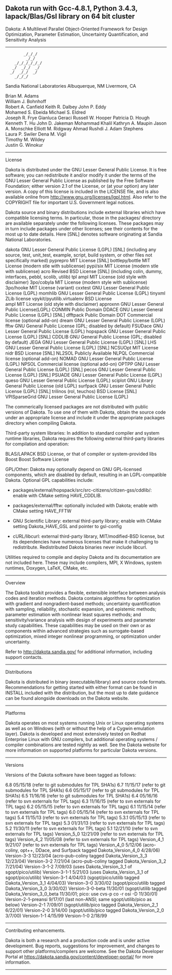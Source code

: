 Dakota run with Gcc-4.8.1, Python 3.4.3, lapack/Blas/Gsl library on 64 bit cluster
------------------------------------------------------------------------------

Dakota:
A Multilevel Parallel Object-Oriented Framework for Design Optimization,
Parameter Estimation, Uncertainty Quantification, and Sensitivity Analysis 

------------------------------------------------------------------------------
            _/_/_/   
             _/_/    
        _/_/_/_/_/_/ 
       _/  _/_/  _/  
      _/  _/_/  _/  
        _/_/_/       
   
Sandia National Laboratories
      Albuquerque, NM
       Livermore, CA

Brian M. Adams                                       
William J. Bohnhoff                                  
Robert A. Canfield
Keith R. Dalbey
John P. Eddy	                               	 
Mohamed S. Ebeida
Michael S. Eldred                             	 
Joseph R. Frye
Gianluca Geraci
Russell W. Hooper
Patricia D. Hough		       
Kenneth T. Hu
John D. Jakeman
Mohammad Khalil
Kathryn A. Maupin
Jason A. Monschke
Elliott M. Ridgway
Ahmad Rushdi
J. Adam Stephens                             	 
Laura P. Swiler
Dena M. Vigil			       
Timothy M. Wildey		       
Justin G. Winokur		       

------------------------------------------------------------------------------
License

Dakota is distributed under the GNU Lesser General Public License.  It
is free software; you can redistribute it and/or modify it under the
terms of the GNU Lesser General Public License as published by the
Free Software Foundation; either version 2.1 of the License, or (at
your option) any later version.  A copy of this license is included in
the LICENSE file, and is also available online from
http://www.gnu.org/licenses/lgpl.html.  Also refer to the COPYRIGHT
file for important U.S. Government legal notices.

Dakota source and binary distributions include external libraries
which have compatible licensing terms.  In particular, those in the
packages/ directory are available separately under the following
licenses.  These packages may in turn include packages under other
licenses; see their contents for the most up to date details.  Here
[SNL] denotes software originating at Sandia National Laboratories.

dakota	      	    GNU Lesser General Public License (LGPL) [SNL]
		    (including any source, test, unit_test, example,
		     script, build system, or other files not
		     specifically marked)
  pyprepro          MIT License [SNL]
    bottlepy/bottle MIT License (modern stle with sublicense)
    pypi/six        MIT License (modern stle with sublicense)
  acro              Revised BSD License [SNL]
    (including colin, dummy, interfaces, pebbl, scolib, utilib)
    tpl
      ampl          MIT License (old style with disclaimer)
      3po/cobyla    MIT License (modern style with sublicense)
      3po/hooke	    MIT License (variant)
      cxxtest	    GNU Lesser General Public License (LGPL)
      momhlib	    GNU Lesser General Public License (LGPL)
      tinyxml	    ZLib license
      vpykit/pyutilib.virtualenv  BSD License  
  ampl		    MIT License (old style with disclaimer)
  approxnn          GNU Lesser General Public License(LGPL)
  CONMIN	    Public Domain
  DDACE		    GNU Lesser General Public License (LGPL) [SNL]
  dfftpack	    Public Domain
  DOT		    Commercial license (optional add-on)
  dream		    GNU Lesser General Public License (LGPL)
  fftw	    	    GNU General Public License (GPL; disabled by default)
  FSUDace	    GNU Lesser General Public License (LGPL)
  hopspack	    GNU Lesser General Public License (LGPL) [SNL]
    CDDLIB	    GNU General Public License (GPL; disabled by default)
  JEGA		    GNU Lesser General Public License (LGPL) [SNL]
  LHS		    GNU Lesser General Public License (LGPL) [SNL]
  NCSUOpt	    MIT License
  nidr		    BSD License [SNL]
  NL2SOL	    Publicly Available
  NLPQL		    Commercial license (optional add-on)
  NOMAD		    GNU Lesser General Public License (LGPL)
  NPSOL		    Commercial license (optional add-on)
  OPTPP		    GNU Lesser General Public License (LGPL) [SNL]
  pecos		    GNU Lesser General Public License (LGPL) [SNL]
  PSUADE	    GNU Lesser General Public License (LGPL)
  queso		    GNU Lesser General Public License (LGPL)
  sciplot	    GNU Library General Public License (old LGPL)
  surfpack	    GNU Lesser General Public License (LGPL) [SNL]
  trilinos	    (rol, teuchos) BSD License [SNL]
  VPISparseGrid     GNU Lesser General Public License (LGPL)

The commerically licensed packages are not distributed with public
versions of Dakota.  To use one of them with Dakota, obtain the source
code under an appropriate license and include it under the appropriate
packages directory when compiling Dakota.

Third-party system libraries: In addition to standard compiler and
system runtime libraries, Dakota requires the following external
third-party libraries for compilation and operation:

  BLAS/LAPACK	    BSD License, or that of compiler or system-provided libs
  Boost		    Boost Software License

GPL/Other: Dakota may optionally depend on GNU GPL-licensed
components, which are disabled by default, resulting in an
LGPL-compatible Dakota.  Optional GPL capabilities include:

 * packages/external/hopspack/src/src-citizens/citizen-gss/cddlib/:
   enable with CMake setting HAVE_CDDLIB.

 * packages/external/fftw: optionally included with Dakota; enable 
   with CMake setting HAVE_FFTW

 * GNU Scientific Library: external third-party library; enable with
   CMake setting Dakota_HAVE_GSL and pointer to gsl-config

 * cURL/libcurl: external third-party library, MIT/modified-BSD
   license, but its dependencies have numerous licenses that make it
   challenging to redistribute.  Redistributed Dakota binaries never
   include libcurl.

Utilities required to compile and deploy Dakota and its documentation
are not included here.  These may include compilers, MPI, X Windows,
system runtimes, Doxygen, LaTeX, CMake, etc.

------------------------------------------------------------------------------
Overview

The Dakota toolkit provides a flexible, extensible interface between analysis 
codes and iteration methods. Dakota contains algorithms for optimization with 
gradient and nongradient-based methods; uncertainty quantification with 
sampling, reliability, stochastic expansion, and epistemic methods; parameter 
estimation with nonlinear least squares methods; and sensitivity/variance 
analysis with design of experiments and parameter study capabilities.  These 
capabilities may be used on their own or as components within advanced 
strategies such as surrogate-based optimization, mixed integer nonlinear 
programming, or optimization under uncertainty.

Refer to http://dakota.sandia.gov/ for additional information,
including support contacts.

------------------------------------------------------------------------------
Distributions

Dakota is distributed in binary (executable/library) and source code
formats.  Recommendations for getting started with either format can
be found in INSTALL included with the distribution, but the most up to
date guidance can be found alongside downloads on the Dakota website.

------------------------------------------------------------------------------
Platforms

Dakota operates on most systems running Unix or Linux operating
systems as well as on Windows (with or without the help of a Cygwin
emulation layer).  Dakota is developed and most extensively tested on
Redhat Enterprise Linux with GNU compilers, but additional operating
systems / compiler combinations are tested nightly as well.  See the
Dakota website for more information on supported platforms for
particular Dakota versions.

------------------------------------------------------------------------------
Versions

Versions of the Dakota software have been tagged as follows:

6.8		   05/15/18 (refer to git submodules for TPL SHA1s)
6.7		   11/15/17 (refer to git submodules for TPL SHA1s)
6.6		   05/15/17 (refer to git submodules for TPL SHA1s)
6.5		   11/16/16 (refer to git submodules for TPL SHA1s)
6.4		   05/16/16 (refer to svn externals for TPL tags)
6.3		   11/16/15 (refer to svn externals for TPL tags)
6.2		   05/15/15 (refer to svn externals for TPL tags)
6.1		   11/15/14 (refer to svn externals for TPL tags)
6.0		   05/15/14 (refer to svn externals for TPL tags)
5.4                11/15/13 (refer to svn externals for TPL tags)
5.3.1              05/15/13 (refer to svn externals for TPL tags)
5.3                01/31/13 (refer to svn externals for TPL tags)
5.2                11/30/11 (refer to svn externals for TPL tags)
5.1                12/21/10 (refer to svn externals for TPL tags)
Version_5_0        12/21/09 (refer to svn externals for TPL tags)
Version_4_2        11/05/08 (refer to svn externals for TPL tags)
Version_4_1         9/21/07 (refer to svn externals for TPL tags)
Version_4_0         5/12/06 (acro-coliny, opt++, DDace, and Surfpack tagged
                             Dakota_Version_4_0 4/28/06)
Version-3-3        12/23/04 (acro-pub-coliny tagged Dakota_Version_3_3 12/23/04)
Version-3-2         7/21/04 (acro-pub-coliny tagged Dakota_Version_3_2  7/21/04)
Version-3-1-2       7/09/03 (uses Dakota_Version_3_1 of sgopt/pico/utilib)
Version-3-1-1       5/21/03 (uses Dakota_Version_3_1 of sgopt/pico/utilib)
Version-3-1         4/04/03 (sgopt/pico/utilib tagged Dakota_Version_3_1
                             4/04/03)
Version-3-0         3/30/02 (sgopt/pico/utilib tagged Dakota_Version_3_0
                             3/30/02)
Version-3-0-beta   11/30/01 (sgopt/utilib tagged Dakota_Version_3_0_beta
                             11/30/01; pico: use cvs-p co -r osi -D 11/30/01)
Version-2-1-preansi 9/17/01 (last non-ANSI; same sgopt/utilib/pico as below)
Version-2-1         7/09/01 (sgopt/utilib/pico tagged Dakota_Version_2_1
                             6/22/01)
Version-2-0         3/14/00 (sgopt/utilib/pico tagged Dakota_Version_2_0 3/7/00)
Version-1-1         4/15/99
Version-1-0         2/18/99

------------------------------------------------------------------------------
Contributing enhancements.

Dakota is both a research and a production code and is under active
development.  Bug reports, suggestions for improvement, and changes to
support other platforms/compilers are welcome.  See the Dakota
Developer Portal at https://dakota.sandia.gov/content/developer-portal/
for more information.

------------------------------------------------------------------------------
